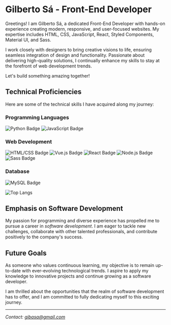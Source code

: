 # Gilberto Sá - Front-End Developer

Greetings! I am Gilberto Sá, a dedicated Front-End Developer with hands-on experience creating modern, responsive, and user-focused websites. My expertise includes HTML, CSS, JavaScript, React, Styled Components, Material UI, and Sass.

I work closely with designers to bring creative visions to life, ensuring seamless integration of design and functionality. Passionate about delivering high-quality solutions, I continually enhance my skills to stay at the forefront of web development trends.

Let's build something amazing together!

## Technical Proficiencies

Here are some of the technical skills I have acquired along my journey:

### Programming Languages

![Python Badge](https://img.shields.io/badge/-Python-grey?style=flat-square&logo=python) ![JavaScript Badge](https://img.shields.io/badge/-JavaScript-grey?style=flat-square&logo=javascript)

### Web Development

![HTML/CSS Badge](https://img.shields.io/badge/-HTML%2FCSS-grey?style=flat-square&logo=html5&logoColor=orange) ![Vue.js Badge](https://img.shields.io/badge/-Vue.js-grey?style=flat-square&logo=vue.js&logoColor=green) ![React Badge](https://img.shields.io/badge/-React-grey?style=flat-square&logo=react&logoColor=blue) ![Node.js Badge](https://img.shields.io/badge/-Node.js-grey?style=flat-square&logo=node.js&logoColor=wgreen) ![Sass Badge](https://img.shields.io/badge/-Sass-grey?style=flat-square&logo=sass&logoColor=pink)

### Database

![MySQL Badge](https://img.shields.io/badge/-MySQL-grey?style=flat-square&logo=mysql&logoColor=blue)

![Top Langs](https://github-readme-stats-git-masterrstaa-rickstaa.vercel.app/api/top-langs/?username=Gibasa&layout=compact&bg_color=000&border_color=30A3DC&title_color=E94D5F&text_color=FFF)

## Emphasis on Software Development

My passion for programming and diverse experience has propelled me to pursue a career in *software development*. I am eager to tackle new challenges, collaborate with other talented professionals, and contribute positively to the company's success.

## Future Goals

As someone who values continuous learning, my objective is to remain up-to-date with ever-evolving technological trends. I aspire to apply my knowledge to innovative projects and continue growing as a software developer.

I am thrilled about the opportunities that the realm of software development has to offer, and I am committed to fully dedicating myself to this exciting journey.

---

*Contact: [gibasa@gmail.com](mailto:seuemail@example.com)*
